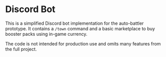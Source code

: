 # Discord Bot

This is a simplified Discord bot implementation for the auto-battler prototype. It contains a `/town` command and a basic marketplace to buy booster packs using in-game currency.

The code is not intended for production use and omits many features from the full project.
